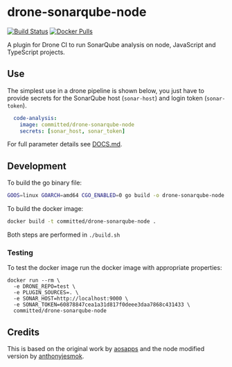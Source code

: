 # drone-sonarqube-node

[![Build Status](https://drone.committed.software/api/badges/commitd/drone-sonarqube-node/status.svg)](https:://drone.committed.software/commitd/drone-sonarqube-node)  [![Docker Pulls](https://img.shields.io/docker/pulls/committed/drone-sonarqube-node.svg?style=flat)](https://hub.docker.com/r/committed/drone-sonarqube-node)

A plugin for Drone CI to run SonarQube analysis on node, JavaScript and TypeScript projects.

## Use

The simplest use in a drone pipeline is shown below, you just have to provide secrets for the SonarQube host (`sonar-host`) and login token (`sonar-token`).

```yaml
  code-analysis:
    image: committed/drone-sonarqube-node
    secrets: [sonar_host, sonar_token]
```

For full parameter details see [DOCS.md](DOCS.md).

## Development

To build the go binary file:

```bash
GOOS=linux GOARCH=amd64 CGO_ENABLED=0 go build -o drone-sonarqube-node
```

To build the docker image:

```bash
docker build -t committed/drone-sonarqube-node .
```

Both steps are performed in `./build.sh`

### Testing

To test the docker image run the docker image with appropriate properties:

```docker
docker run --rm \
  -e DRONE_REPO=test \
  -e PLUGIN_SOURCES=. \
  -e SONAR_HOST=http://localhost:9000 \
  -e SONAR_TOKEN=60878847cea1a31d817f0deee3daa7868c431433 \
  committed/drone-sonarqube-node
```

## Credits

This is based on the original work by [aosapps](https://github.com/aosapps/drone-sonar-plugin) and the node modified version by [anthonyjesmok](https://github.com/anthonyjesmok/drone-sonar-plugin).
